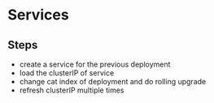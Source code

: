 # Services

## Steps

- create a service for the previous deployment
- load the clusterIP of service
- change cat index of deployment and do rolling upgrade
- refresh clusterIP multiple times
